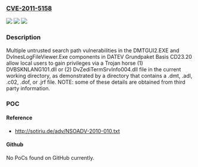 ### [CVE-2011-5158](https://cve.mitre.org/cgi-bin/cvename.cgi?name=CVE-2011-5158)
![](https://img.shields.io/static/v1?label=Product&message=n%2Fa&color=blue)
![](https://img.shields.io/static/v1?label=Version&message=n%2Fa&color=blue)
![](https://img.shields.io/static/v1?label=Vulnerability&message=n%2Fa&color=brighgreen)

### Description

Multiple untrusted search path vulnerabilities in the DMTGUI2.EXE and DvInesLogFileViewer.Exe components in DATEV Grundpaket Basis CD23.20 allow local users to gain privileges via a Trojan horse (1) DVBSKNLANG101.dll or (2) DvZediTermSrvInfo004.dll file in the current working directory, as demonstrated by a directory that contains a .dmt, .adl, .c02, .dof, or .jrf file.  NOTE: some of these details are obtained from third party information.

### POC

#### Reference
- http://sotiriu.de/adv/NSOADV-2010-010.txt

#### Github
No PoCs found on GitHub currently.

